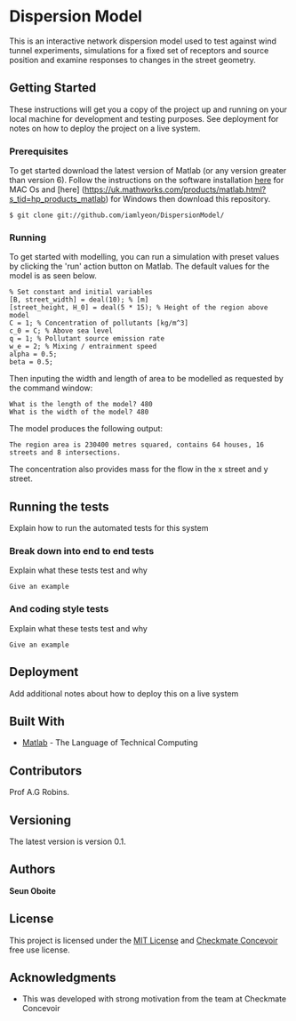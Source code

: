 # Dispersion Model

This is an interactive network dispersion model used to test against wind tunnel experiments, simulations for a fixed set of receptors and source position and examine responses to changes in the street geometry. 

## Getting Started

These instructions will get you a copy of the project up and running on your local machine for development and testing purposes. See deployment for notes on how to deploy the project on a live system.

### Prerequisites

To get started download the latest version of Matlab (or any version greater than version 6). Follow the instructions on the software installation [here](https://uk.mathworks.com/products/matlab.html?s_tid=hp_products_matlab) for MAC Os and [here] (https://uk.mathworks.com/products/matlab.html?s_tid=hp_products_matlab) for Windows then download this repository.

```
$ git clone git://github.com/iamlyeon/DispersionModel/
```

### Running

To get started with modelling, you can run a simulation with preset values by clicking the 'run' action button on Matlab. The default values for the model is as seen below.

```
% Set constant and initial variables
[B, street_width] = deal(10); % [m]
[street_height, H_0] = deal(5 * 15); % Height of the region above model 
C = 1; % Concentration of pollutants [kg/m^3]
c_0 = C; % Above sea level
q = 1; % Pollutant source emission rate
w_e = 2; % Mixing / entrainment speed
alpha = 0.5;
beta = 0.5;
```
Then inputing the width and length of area to be modelled as requested by the command window:

```
What is the length of the model? 480
What is the width of the model? 480
```

The model produces the following output:
```
The region area is 230400 metres squared, contains 64 houses, 16 streets and 8 intersections.
```

The concentration also provides mass for the flow in the x street and y street.

## Running the tests

Explain how to run the automated tests for this system

### Break down into end to end tests

Explain what these tests test and why

```
Give an example
```

### And coding style tests

Explain what these tests test and why

```
Give an example
```

## Deployment

Add additional notes about how to deploy this on a live system

## Built With

* [Matlab](https://uk.mathworks.com/products/matlab.html?s_tid=hp_products_matlab) - The Language of Technical Computing


## Contributors

Prof A.G Robins.

## Versioning

The latest version is version 0.1. 

## Authors

**Seun Oboite**


## License

This project is licensed under the [MIT License](LICENSE) and [Checkmate Concevoir](https://www.checkmateconcevoir.com/terms/terms) free use license.

## Acknowledgments

* This was developed with strong motivation from the team at Checkmate Concevoir

